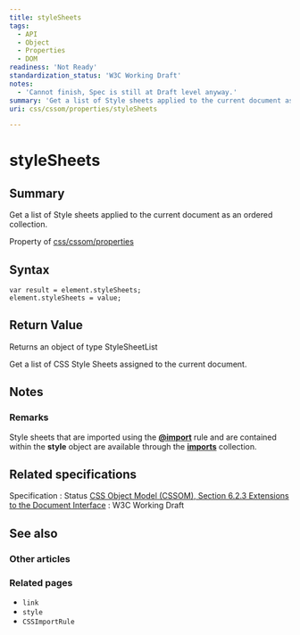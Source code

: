 ```yaml
---
title: styleSheets
tags:
  - API
  - Object
  - Properties
  - DOM
readiness: 'Not Ready'
standardization_status: 'W3C Working Draft'
notes:
  - 'Cannot finish, Spec is still at Draft level anyway.'
summary: 'Get a list of Style sheets applied to the current document as an ordered collection.'
uri: css/cssom/properties/styleSheets

---
```

# styleSheets

## Summary

Get a list of Style sheets applied to the current document as an ordered collection.

<span data-meta="applies_to" data-type="key">Property of <span data-type="value">[css/cssom/properties](/css/cssom/properties)</span></span>

## Syntax

``` {.js}
var result = element.styleSheets;
element.styleSheets = value;
```

## Return Value

<span data-meta="return" data-type="key">Returns an object of type <span data-type="value">StyleSheetList</span></span>

Get a list of CSS Style Sheets assigned to the current document.

## Notes

### Remarks

Style sheets that are imported using the [**@import**](/css/atrules/@import) rule and are contained within the **style** object are available through the [**imports**](/css/cssom/imports) collection.

## Related specifications

Specification
:   Status
[CSS Object Model (CSSOM), Section 6.2.3 Extensions to the Document Interface](http://www.w3.org/TR/cssom/)
:   W3C Working Draft

## See also

### Other articles

### Related pages

-   `link`
-   `style`
-   `CSSImportRule`

